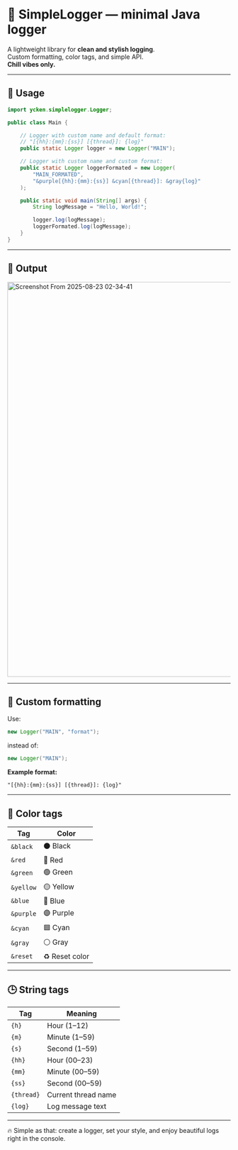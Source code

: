 # 🌿 SimpleLogger — minimal Java logger

A lightweight library for **clean and stylish logging**.  
Custom formatting, color tags, and simple API.  
**Chill vibes only.**

---

## 🚀 Usage

```java
import ycken.simplelogger.Logger;

public class Main {

    // Logger with custom name and default format:
    // "[{hh}:{mm}:{ss}] [{thread}]: {log}"
    public static Logger logger = new Logger("MAIN");

    // Logger with custom name and custom format:
    public static Logger loggerFormated = new Logger(
        "MAIN_FORMATED",
        "&purple[{hh}:{mm}:{ss}] &cyan[{thread}]: &gray{log}"
    );

    public static void main(String[] args) {
        String logMessage = "Hello, World!";

        logger.log(logMessage);
        loggerFormated.log(logMessage);
    }
}
```

---

## 📸 Output

<img width="1660" height="890" alt="Screenshot From 2025-08-23 02-34-41" src="https://github.com/user-attachments/assets/a2268936-4b20-47e0-b1b0-5a3af770c268" />

---

## 🎨 Custom formatting

Use:

```java
new Logger("MAIN", "format");
```

instead of:

```java
new Logger("MAIN");
```

**Example format:**  
```
"[{hh}:{mm}:{ss}] [{thread}]: {log}"
```

---

## 🌈 Color tags

| Tag       | Color        |
|-----------|--------------|
| `&black`  | ⚫ Black      |
| `&red`    | 🔴 Red        |
| `&green`  | 🟢 Green      |
| `&yellow` | 🟡 Yellow     |
| `&blue`   | 🔵 Blue       |
| `&purple` | 🟣 Purple     |
| `&cyan`   | 🟦 Cyan       |
| `&gray`   | ⚪ Gray       |
| `&reset`  | ♻️ Reset color |

---

## 🕒 String tags

| Tag       | Meaning                     |
|-----------|-----------------------------|
| `{h}`     | Hour (1–12)                 |
| `{m}`     | Minute (1–59)               |
| `{s}`     | Second (1–59)               |
| `{hh}`    | Hour (00–23)                |
| `{mm}`    | Minute (00–59)              |
| `{ss}`    | Second (00–59)              |
| `{thread}`| Current thread name         |
| `{log}`   | Log message text            |

---

🔥 Simple as that: create a logger, set your style, and enjoy beautiful logs right in the console.
